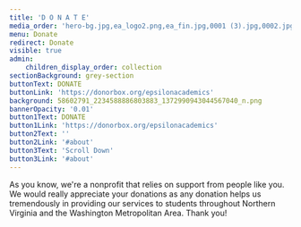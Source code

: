 ```yaml
---
title: 'D O N A T E'
media_order: 'hero-bg.jpg,ea_logo2.png,ea_fin.jpg,0001 (3).jpg,0002.jpg,0003 (2).jpg,0004 (1).jpg,Apple-gradient-background.jpg,58602791_2234588886803883_1372990943044567040_n.png,62175104_467346623835256_6657017030387957760_n.png,62254121_687845035004682_1618161768087945216_n.png'
menu: Donate
redirect: Donate
visible: true
admin:
    children_display_order: collection
sectionBackground: grey-section
buttonText: DONATE
buttonLink: 'https://donorbox.org/epsilonacademics'
background: 58602791_2234588886803883_1372990943044567040_n.png
bannerOpacity: '0.01'
button1Text: DONATE
button1Link: 'https://donorbox.org/epsilonacademics'
button2Text: ''
button2Link: '#about'
button3Text: 'Scroll Down'
button3Link: '#about'
---
```


As you know, we're a nonprofit that relies on support from people like you. We would really appreciate your donations as any donation helps us tremendously in providing our services to students throughout Northern Virginia and the Washington Metropolitan Area. Thank you!